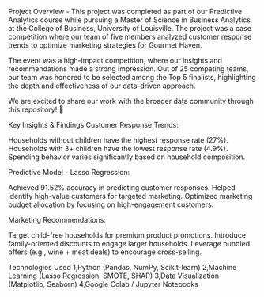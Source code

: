  Project Overview - 
This project was completed as part of our Predictive Analytics course while pursuing a Master of Science in Business Analytics at the College of Business, University of Louisville. The project was a case competition where our team of five members analyzed customer response trends to optimize marketing strategies for Gourmet Haven.

The event was a high-impact competition, where our insights and recommendations made a strong impression. Out of 25 competing teams, our team was honored to be selected among the Top 5 finalists, highlighting the depth and effectiveness of our data-driven approach.

We are excited to share our work with the broader data community through this repository! 🚀

 Key Insights & Findings
 Customer Response Trends:

Households without children have the highest response rate (27%).
Households with 3+ children have the lowest response rate (4.9%).
Spending behavior varies significantly based on household composition.

 Predictive Model - Lasso Regression:

Achieved 91.52% accuracy in predicting customer responses.
Helped identify high-value customers for targeted marketing.
Optimized marketing budget allocation by focusing on high-engagement customers.

  Marketing Recommendations:

Target child-free households for premium product promotions.
Introduce family-oriented discounts to engage larger households.
Leverage bundled offers (e.g., wine + meat deals) to encourage cross-selling.


 Technologies Used
 1,Python (Pandas, NumPy, Scikit-learn)
 2,Machine Learning (Lasso Regression, SMOTE, SHAP)
 3,Data Visualization (Matplotlib, Seaborn)
 4,Google Colab / Jupyter Notebooks


